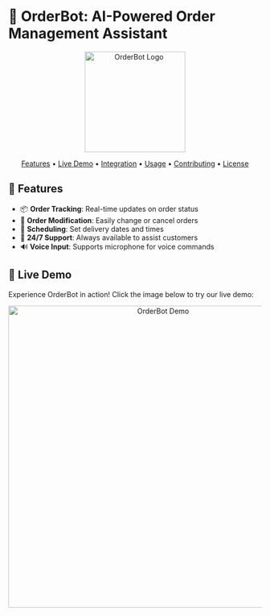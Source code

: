 # 🤖 OrderBot: AI-Powered Order Management Assistant

<p align="center">
  <img src="https://github.com/ksani1/Customer-Service-Chatbot/blob/main/AI%20Automation%20News.jpeg" alt="OrderBot Logo" width="200"/>
</p>

<p align="center">
  <a href="#features">Features</a> •
  <a href="#demo">Live Demo</a> •
  <a href="#integration">Integration</a> •
  <a href="#usage">Usage</a> •
  <a href="#contributing">Contributing</a> •
  <a href="#license">License</a>
</p>

## 🌟 Features

- 📦 **Order Tracking**: Real-time updates on order status
- 🔄 **Order Modification**: Easily change or cancel orders
- 📅 **Scheduling**: Set delivery dates and times
- 💬 **24/7 Support**: Always available to assist customers
- 🔊 **Voice Input**: Supports microphone for voice commands

## 🎥 Live Demo

Experience OrderBot in action! Click the image below to try our live demo:

<p align="center">
  <a href="https://console.dialogflow.com/api-client/demo/embedded/ae36f2a4-ae1a-43d0-8dc9-e15f6251230a">
    <img src="https://github.com/ksani1/Customer-Service-Chatbot/blob/main/AI%20Automation%20News.jpeg" alt="OrderBot Demo" width="600"/>
  </a>
</p>
